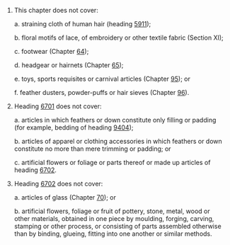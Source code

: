 1. This chapter does not cover:

    a. straining cloth of human hair (heading [5911](/headings/5911));
    
    b. floral motifs of lace, of embroidery or other textile fabric (Section XI);
    
    c. footwear (Chapter [64](/chapters/64));
    
    d. headgear or hairnets (Chapter [65](/chapters/65));
    
    e. toys, sports requisites or carnival articles (Chapter [95](/chapters/95)); or
    
    f. feather dusters, powder-puffs or hair sieves (Chapter [96](/chapters/96)).

2. Heading [6701](/headings/6701) does not cover:

    a. articles in which feathers or down constitute only filling or padding (for example, bedding of heading [9404](/headings/9404));
    
    b. articles of apparel or clothing accessories in which feathers or down constitute no more than mere trimming or padding; or
    
    c. artificial flowers or foliage or parts thereof or made up articles of heading [6702](/headings/6702).

3. Heading [6702](/headings/6702) does not cover:

    a. articles of glass (Chapter [70](/chapters/70)); or
    
    b. artificial flowers, foliage or fruit of pottery, stone, metal, wood or other materials, obtained in one piece by moulding, forging, carving, stamping or other process, or consisting of parts assembled otherwise than by binding, glueing, fitting into one another or similar methods.
